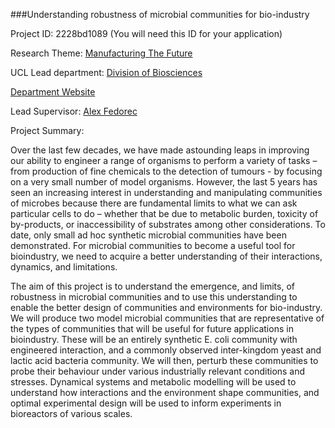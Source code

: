 ###Understanding robustness of microbial communities for bio-industry

Project ID: 2228bd1089
(You will need this ID for your application)

Research Theme: [Manufacturing The Future](../themes/manufacturing-the-future.md)

UCL Lead department: [Division of Biosciences](../departments/division-of-biosciences.md)

[Department Website](https://www.ucl.ac.uk/biosciences)

Lead Supervisor: [Alex Fedorec](https://iris.ucl.ac.uk/iris/browse/profile?upi=AFEDO75)

Project Summary:

Over the last few decades, we have made astounding leaps in improving our ability to engineer a range of organisms to perform a variety of tasks – from production of fine chemicals to the detection of tumours - by focusing on a very small number of model organisms. However, the last 5 years has seen an increasing interest in understanding and manipulating communities of microbes because there are fundamental limits to what we can ask particular cells to do – whether that be due to metabolic burden, toxicity of by-products, or inaccessibility of substrates among other considerations. To date, only small ad hoc synthetic microbial communities have been demonstrated. For microbial communities to become a useful tool for bioindustry, we need to acquire a better understanding of their interactions, dynamics, and limitations.
 
 The aim of this project is to understand the emergence, and limits, of robustness in microbial communities and to use this understanding to enable the better design of communities and environments for bio-industry. We will produce two model microbial communities that are representative of the types of communities that will be useful for future applications in bioindustry. These will be an entirely synthetic E. coli community with engineered interaction, and a commonly observed inter-kingdom yeast and lactic acid bacteria community. We will then, perturb these communities to probe their behaviour under various industrially relevant conditions and stresses. Dynamical systems and metabolic modelling will be used to understand how interactions and the environment shape communities, and optimal experimental design will be used to inform experiments in bioreactors of various scales.